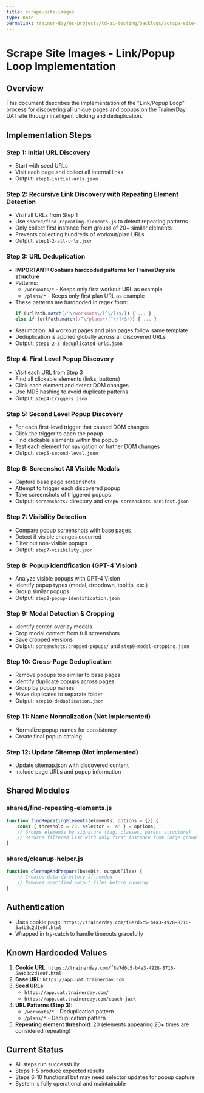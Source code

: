 ```yaml
---
title: scrape-site-images
type: note
permalink: trainer-day/os-projects/td-ai-testing/backlogs/scrape-site-images
---
```


# Scrape Site Images - Link/Popup Loop Implementation

## Overview
This document describes the implementation of the "Link/Popup Loop" process for discovering all unique pages and popups on the TrainerDay UAT site through intelligent clicking and deduplication.

## Implementation Steps

### Step 1: Initial URL Discovery
- Start with seed URLs
- Visit each page and collect all internal links
- Output: `step1-initial-urls.json`

### Step 2: Recursive Link Discovery with Repeating Element Detection
- Visit all URLs from Step 1
- Use `shared/find-repeating-elements.js` to detect repeating patterns
- Only collect first instance from groups of 20+ similar elements
- Prevents collecting hundreds of workout/plan URLs
- Output: `step1-2-all-urls.json`

### Step 3: URL Deduplication
- **IMPORTANT: Contains hardcoded patterns for TrainerDay site structure**
- Patterns:
  - `/workouts/*` - Keeps only first workout URL as example
  - `/plans/*` - Keeps only first plan URL as example
- These patterns are hardcoded in regex form:
  ```javascript
  if (urlPath.match(/^\/workouts\/[^\/]+$/)) { ... }
  else if (urlPath.match(/^\/plans\/[^\/]+$/)) { ... }
  ```
- Assumption: All workout pages and plan pages follow same template
- Deduplication is applied globally across all discovered URLs
- Output: `step1-2-3-deduplicated-urls.json`

### Step 4: First Level Popup Discovery
- Visit each URL from Step 3
- Find all clickable elements (links, buttons)
- Click each element and detect DOM changes
- Use MD5 hashing to avoid duplicate patterns
- Output: `step4-triggers.json`

### Step 5: Second Level Popup Discovery
- For each first-level trigger that caused DOM changes
- Click the trigger to open the popup
- Find clickable elements within the popup
- Test each element for navigation or further DOM changes
- Output: `step5-second-level.json`

### Step 6: Screenshot All Visible Modals
- Capture base page screenshots
- Attempt to trigger each discovered popup
- Take screenshots of triggered popups
- Output: `screenshots/` directory and `step6-screenshots-manifest.json`

### Step 7: Visibility Detection
- Compare popup screenshots with base pages
- Detect if visible changes occurred
- Filter out non-visible popups
- Output: `step7-visibility.json`

### Step 8: Popup Identification (GPT-4 Vision)
- Analyze visible popups with GPT-4 Vision
- Identify popup types (modal, dropdown, tooltip, etc.)
- Group similar popups
- Output: `step8-popup-identification.json`

### Step 9: Modal Detection & Cropping
- Identify center-overlay modals
- Crop modal content from full screenshots
- Save cropped versions
- Output: `screenshots/cropped-popups/` and `step9-modal-cropping.json`

### Step 10: Cross-Page Deduplication
- Remove popups too similar to base pages
- Identify duplicate popups across pages
- Group by popup names
- Move duplicates to separate folder
- Output: `step10-deduplication.json`

### Step 11: Name Normalization (Not implemented)
- Normalize popup names for consistency
- Create final popup catalog

### Step 12: Update Sitemap (Not implemented)
- Update sitemap.json with discovered content
- Include page URLs and popup information

## Shared Modules

### shared/find-repeating-elements.js
```javascript
function findRepeatingElements(elements, options = {}) {
    const { threshold = 20, selector = 'a' } = options;
    // Groups elements by signature (tag, classes, parent structure)
    // Returns filtered list with only first instance from large groups
}
```

### shared/cleanup-helper.js
```javascript
function cleanupAndPrepare(baseDir, outputFiles) {
    // Creates data directory if needed
    // Removes specified output files before running
}
```

## Authentication
- Uses cookie page: `https://trainerday.com/f8e7d6c5-b4a3-4928-8716-5a4b3c2d1e0f.html`
- Wrapped in try-catch to handle timeouts gracefully

## Known Hardcoded Values

1. **Cookie URL**: `https://trainerday.com/f8e7d6c5-b4a3-4928-8716-5a4b3c2d1e0f.html`
2. **Base URL**: `https://app.uat.trainerday.com`
3. **Seed URLs**: 
   - `https://app.uat.trainerday.com/`
   - `https://app.uat.trainerday.com/coach-jack`
4. **URL Patterns (Step 3)**:
   - `/workouts/*` - Deduplication pattern
   - `/plans/*` - Deduplication pattern
5. **Repeating element threshold**: 20 (elements appearing 20+ times are considered repeating)

## Current Status
- All steps run successfully
- Steps 1-5 produce expected results
- Steps 6-10 functional but may need selector updates for popup capture
- System is fully operational and maintainable